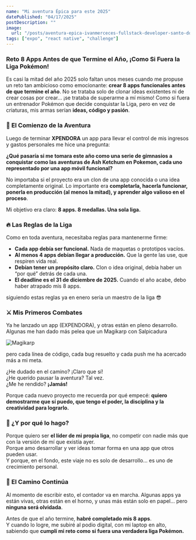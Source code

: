 ```yaml
---
name: "Mi aventura Épica para este 2025"
datePublished: "04/17/2025"
postDescription: ""
image:
  url: "/posts/aventura-epica-ivanmerceces-fullstack-developer-santo-domingo.png"
tags: ["expo", "react native", "challenge"]
---
```


### Reto 8 Apps Antes de que Termine el Año, ¡Como Si Fuera la Liga Pokémon!

Es casi la mitad del año 2025 solo faltan unos meses cuando me propuse un reto tan ambicioso como emocionante: **crear 8 apps funcionales antes de que termine el año**. No se trataba solo de clonar ideas existentes ni de crear cosas por crear… ¡se trataba de superarme a mí mismo! Como si fuera un entrenador Pokémon que decide conquistar la Liga, pero en vez de criaturas, mis armas serían **ideas, código y pasión**.

### 🌱 El Comienzo de la Aventura

Luego de terminar **XPENDORA** un app para llevar el control de mis ingresos y gastos personales me hice una pregunta:

**¿Qué pasaría si me tomara este año como una serie de gimnasios a conquistar como las aventuras de Ash Ketchum
 en Pokemon, cada uno representado por una app móvil funcional?**

No importaba si el proyecto era un clon de una app conocida o una idea completamente original. Lo importante era **completarla, hacerla funcionar, ponerla en producción (al menos la mitad), y aprender algo valioso en el proceso**.

Mi objetivo era claro: **8 apps. 8 medallas. Una sola liga.**

### 🔥 Las Reglas de la Liga

Como en toda aventura, necesitaba reglas para mantenerme firme:

- **Cada app debía ser funcional.** Nada de maquetas o prototipos vacíos.  
- **Al menos 4 apps debían llegar a producción.** Que la gente las use, que respiren vida real.  
- **Debían tener un propósito claro.** Clon o idea original, debía haber un “por qué” detrás de cada una.  
- **El deadline es el 31 de diciembre de 2025.** Cuando el año acabe, debo haber atrapado mis 8 apps.

siguiendo estas reglas ya en enero seria un maestro de la liga 😎

### ⚔️ Mis Primeros Combates

Ya he lanzado un app (EXPENDORA), y otras están en pleno desarrollo. Algunas me han dado más pelea que un Magikarp con Salpicadura

![Magikarp](https://i.imgur.com/o8pFDjg.gif)


pero cada línea de código, cada bug resuelto y cada push  me ha acercado más a mi meta.

¿He dudado en el camino? ¡Claro que sí!  
¿He querido pausar la aventura? Tal vez.  
¿Me he rendido? **¡Jamás!**

Porque cada nuevo proyecto me recuerda por qué empecé: **quiero demostrarme que sí puedo, que tengo el poder, la disciplina y la creatividad para lograrlo.**

### 🌟 ¿Y por qué lo hago?

Porque quiero ser **el líder de mi propia liga**, no competir con nadie más que con la versión de mí que existía ayer.  
Porque amo desarrollar y ver ideas tomar forma en una app que otros pueden usar.  
Y porque, en el fondo, este viaje no es solo de desarrollo… es uno de crecimiento personal.

### 🏁 El Camino Continúa

Al momento de escribir esto, el contador va en marcha. Algunas apps ya están vivas, otras están en el horno, y unas más están solo en papel… pero **ninguna será olvidada**.

Antes de que el año termine, **habré completado mis 8 apps**.  
Y cuando lo logre, me subiré al podio digital, con mi laptop en alto, sabiendo que **cumplí mi reto como si fuera una verdadera liga Pokémon.**
